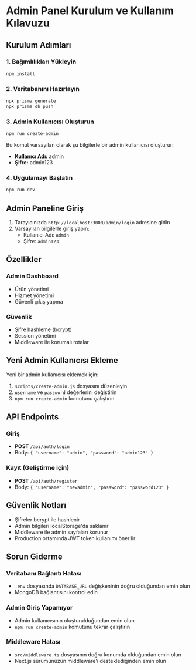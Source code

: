# Admin Panel Kurulum ve Kullanım Kılavuzu

## Kurulum Adımları

### 1. Bağımlılıkları Yükleyin
```bash
npm install
```

### 2. Veritabanını Hazırlayın
```bash
npx prisma generate
npx prisma db push
```

### 3. Admin Kullanıcısı Oluşturun
```bash
npm run create-admin
```

Bu komut varsayılan olarak şu bilgilerle bir admin kullanıcısı oluşturur:
- **Kullanıcı Adı:** admin
- **Şifre:** admin123

### 4. Uygulamayı Başlatın
```bash
npm run dev
```

## Admin Paneline Giriş

1. Tarayıcınızda `http://localhost:3000/admin/login` adresine gidin
2. Varsayılan bilgilerle giriş yapın:
   - Kullanıcı Adı: `admin`
   - Şifre: `admin123`

## Özellikler

### Admin Dashboard
- Ürün yönetimi
- Hizmet yönetimi
- Güvenli çıkış yapma

### Güvenlik
- Şifre hashleme (bcrypt)
- Session yönetimi
- Middleware ile korumalı rotalar

## Yeni Admin Kullanıcısı Ekleme

Yeni bir admin kullanıcısı eklemek için:

1. `scripts/create-admin.js` dosyasını düzenleyin
2. `username` ve `password` değerlerini değiştirin
3. `npm run create-admin` komutunu çalıştırın

## API Endpoints

### Giriş
- **POST** `/api/auth/login`
- Body: `{ "username": "admin", "password": "admin123" }`

### Kayıt (Geliştirme için)
- **POST** `/api/auth/register`
- Body: `{ "username": "newadmin", "password": "password123" }`

## Güvenlik Notları

- Şifreler bcrypt ile hashlenir
- Admin bilgileri localStorage'da saklanır
- Middleware ile admin sayfaları korunur
- Production ortamında JWT token kullanımı önerilir

## Sorun Giderme

### Veritabanı Bağlantı Hatası
- `.env` dosyasında `DATABASE_URL` değişkeninin doğru olduğundan emin olun
- MongoDB bağlantısını kontrol edin

### Admin Giriş Yapamıyor
- Admin kullanıcısının oluşturulduğundan emin olun
- `npm run create-admin` komutunu tekrar çalıştırın

### Middleware Hatası
- `src/middleware.ts` dosyasının doğru konumda olduğundan emin olun
- Next.js sürümünüzün middleware'i desteklediğinden emin olun 